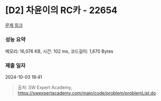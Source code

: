 # [D2] 차윤이의 RC카 - 22654 

[문제 링크](https://swexpertacademy.com/main/code/problem/problemDetail.do?contestProbId=AZIx55YKpg0DFAQP) 

### 성능 요약

메모리: 16,076 KB, 시간: 102 ms, 코드길이: 1,670 Bytes

### 제출 일자

2024-10-03 18:41



> 출처: SW Expert Academy, https://swexpertacademy.com/main/code/problem/problemList.do